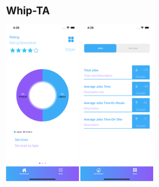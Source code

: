 # Whip-TA


<img src="https://raw.githubusercontent.com/amyDragon/Whip-TA/master/Screenshots/Dashboard.png" width="200" height="432">
<img src="https://raw.githubusercontent.com/amyDragon/Whip-TA/master/Screenshots/More.png" width="200" height="432">
